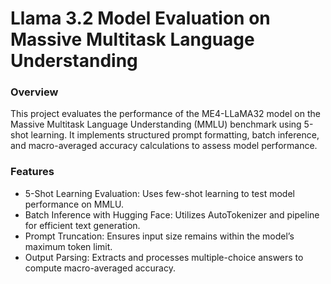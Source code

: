 # Llama 3.2 Model Evaluation on Massive Multitask Language Understanding

### Overview
This project evaluates the performance of the ME4-LLaMA32 model on the Massive Multitask Language Understanding (MMLU) benchmark using 5-shot learning. It implements structured prompt formatting, batch inference, and macro-averaged accuracy calculations to assess model performance.

### Features
- 5-Shot Learning Evaluation: Uses few-shot learning to test model performance on MMLU.
- Batch Inference with Hugging Face: Utilizes AutoTokenizer and pipeline for efficient text generation.
- Prompt Truncation: Ensures input size remains within the model’s maximum token limit.
- Output Parsing: Extracts and processes multiple-choice answers to compute macro-averaged accuracy.
